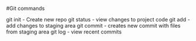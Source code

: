 #Git commands

git init - Create new repo
git status - view changes to project code
git add - add changes to staging area
git commit - creates new commit with files from staging area
git log - view recent commits
